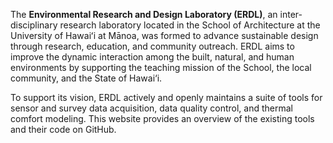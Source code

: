 The **Environmental Research and Design Laboratory (ERDL)**, an inter-disciplinary research laboratory located in the School of Architecture at the University of Hawaiʻi at Mānoa, was formed to advance sustainable design through research, education, and community outreach. ERDL aims to improve the dynamic interaction among the built, natural, and human environments by supporting the teaching mission of the School, the local community, and the State of Hawai‘i.

To support its vision, ERDL actively and openly maintains a suite of tools for sensor and survey data acquisition, data quality control, and thermal comfort modeling. This website provides an overview of the existing tools and their code on GitHub.
